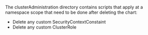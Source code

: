 The clusterAdministration directory contains scripts that apply at a namespace scope that need to be done after deleting the chart:

* Delete any custom SecurityContextConstaint
* Delete any custom ClusterRole

